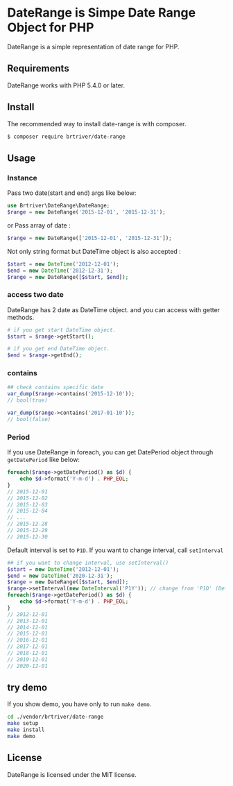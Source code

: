 DateRange is Simpe Date Range Object for PHP
==============================================

DateRange is a simple representation of date range for PHP.

Requirements
------------

DateRange works with PHP 5.4.0 or later.

Install
--------

The recommended way to install date-range is with composer.

```bash
$ composer require brtriver/date-range
```

Usage
------

### Instance

Pass two date(start and end) args like below:

```php
use Brtriver\DateRange\DateRange;
$range = new DateRange('2015-12-01', '2015-12-31');
```
or Pass array of date :

```php
$range = new DateRange(['2015-12-01', '2015-12-31']);
```

Not only string format but DateTime object is also accepted :

```php
$start = new DateTime('2012-12-01');
$end = new DateTime('2012-12-31');
$range = new DateRange([$start, $end]);
```

### access two date

DateRange has 2 date as DateTime object. and you can access with getter methods.

```php
# if you get start DateTime object.
$start = $range->getStart();

# if you get end DateTime object.
$end = $range->getEnd();
```

### contains

```php
## check contains specific date
var_dump($range->contains('2015-12-10'));
// bool(true)

var_dump($range->contains('2017-01-10'));
// bool(false)

```

### Period
If you use DateRange in foreach, you can get DatePeriod object through `getDatePeriod` like below:

```php
foreach($range->getDatePeriod() as $d) {
    echo $d->format('Y-m-d') . PHP_EOL;
}
// 2015-12-01
// 2015-12-02
// 2015-12-03
// 2015-12-04
// ...
// 2015-12-28
// 2015-12-29
// 2015-12-30
```

Default interval is set to `P1D`.
If you want to change interval, call `setInterval`

```php
## if you want to change interval, use setInterval()
$start = new DateTime('2012-12-01');
$end = new DateTime('2020-12-31');
$range = new DateRange([$start, $end]);
$range->setInterval(new DateInterval('P1Y')); // change from 'P1D' (Default)
foreach($range->getDatePeriod() as $d) {
    echo $d->format('Y-m-d') . PHP_EOL;
}
// 2012-12-01
// 2013-12-01
// 2014-12-01
// 2015-12-01
// 2016-12-01
// 2017-12-01
// 2018-12-01
// 2019-12-01
// 2020-12-01
```

## try demo

If you show demo, you have only to run `make demo`.

```bash
cd ./vendor/brtriver/date-range
make setup
make install
make demo
```

License
-------

DateRange is licensed under the MIT license.


